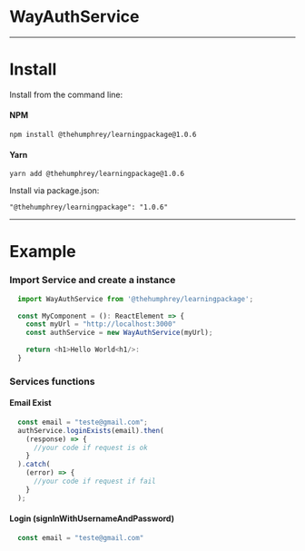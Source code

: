 # WayAuthService

----

# Install

Install from the command line:

#### NPM
```
npm install @thehumphrey/learningpackage@1.0.6
```

#### Yarn
```
yarn add @thehumphrey/learningpackage@1.0.6
```

Install via package.json:

```
"@thehumphrey/learningpackage": "1.0.6"
```

----

# Example

### Import Service and create a instance
```typescript
  import WayAuthService from '@thehumphrey/learningpackage';
  
  const MyComponent = (): ReactElement => {
    const myUrl = "http://localhost:3000"
    const authService = new WayAuthService(myUrl);
    
    return <h1>Hello World<h1/>:
  }
```

### Services functions

#### Email Exist

```typescript
  const email = "teste@gmail.com";
  authService.loginExists(email).then(
    (response) => {
      //your code if request is ok
    }
  ).catch(
    (error) => {
      //your code if request if fail
    }
  );
```

#### Login (signInWithUsernameAndPassword)

```typescript
  const email = "teste@gmail.com"
```
